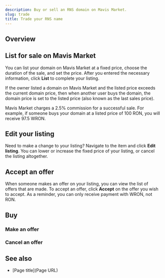 ```yaml
---
description: Buy or sell an RNS domain on Mavis Market.
slug: trade
title: Trade your RNS name
---
```


## Overview

<!-- Briefly describe the outcome of the how-to and optionally, what the user should be
able to do after completing the steps. -->


## List for sale on Mavis Market

You can list your domain on Mavis Market at a fixed price, choose the duration of the sale, and set the price. After you entered the necessary information, click **List** to complete your listing.

If the owner listed a domain on Mavis Market and the listed price exceeds the current domain price, then when another user buys the domain, the domain price is set to the listed price (also known as the last sales price).

Mavis Market charges a 2.5% commission for a successful sale. For example, if someone buys your domain at a listed price of 100 RON, you will receive 97.5 WRON.

## Edit your listing

Need to make a change to your listing? Navigate to the item and click **Edit listing**. You can lower or increase the fixed price of your listing, or cancel the listing altogether.

## Accept an offer

When someone makes an offer on your listing, you can view the list of offers that are made. To accept an offer, click **Accept** on the offer you wish to accept. As a reminder, you can only receive payment with WRON, not RON.

## Buy


### Make an offer


### Cancel an offer


## See also

<!-- An optional section that can contain links to other content that the user
can read to reinforce the understanding of the information covered
in this topic. -->

* [Page title](Page URL)